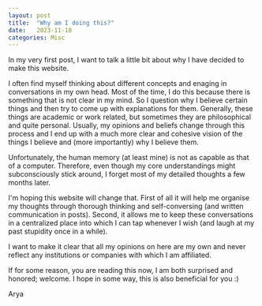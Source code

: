 ```yaml
---
layout: post
title:  "Why am I doing this?"
date:   2023-11-18
categories: Misc
---
```


In my very first post, I want to talk a little bit about why I have decided to make this website.

I often find myself thinking about different concepts and enaging in conversations in my own head. Most of the time, I do this because there is something that is not clear in my mind. So I question why I believe certain things and then try to come up with explanations for them. Generally, these things are academic or work related, but sometimes they are philosophical and quite personal. Usually, my opinions and beliefs change through this process and I end up with a much more clear and cohesive vision of the things I believe and (more importantly) why I believe them.

Unfortunately, the human memory (at least mine) is not as capable as that of a computer. Therefore, even though my core understandings might subconsciously stick around, I forget most of my detailed thoughts a few months later.

I'm hoping this website will change that. First of all it will help me organise my thoughts through thorough thinking and self-conversing (and written communication in posts). Second, it allows me to keep these conversations in a centralized place into which I can tap whenever I wish (and laugh at my past stupidity once in a while).

I want to make it clear that all my opinions on here are my own and never reflect any institutions or companies with which I am affiliated.

If for some reason, you are reading this now, I am both surprised and honored; welcome. I hope in some way, this is also beneficial for you :)

Arya
